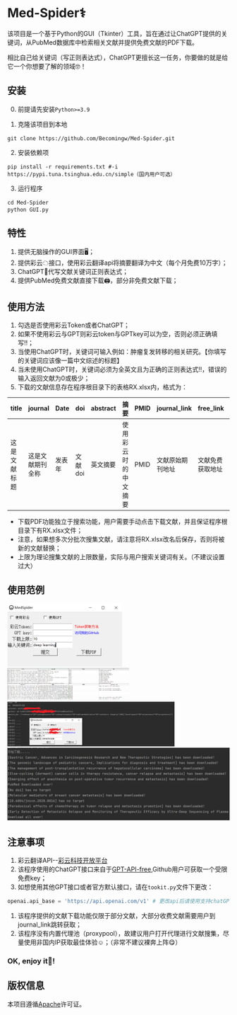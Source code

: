 # Med-Spider⚕

该项目是一个基于Python的GUI（Tkinter）工具，旨在通过让ChatGPT提供的关键词，从PubMed数据库中检索相关文献并提供免费文献的PDF下载。

相比自己给关键词（写正则表达式），ChatGPT更擅长这一任务，你要做的就是给它一个你想要了解的领域🤓！

## 安装

0. 前提请先安装``Python>=3.9``  

1. 克隆该项目到本地

```shell
git clone https://github.com/Becomingw/Med-Spider.git
```

2. 安装依赖项

```shell
pip install -r requirements.txt #-i https://pypi.tuna.tsinghua.edu.cn/simple（国内用户可选）
```

3. 运行程序

```shell
cd Med-Spider
python GUI.py
```

## 特性

1. 提供无脑操作的GUI界面🖥；
2. 提供彩云☁接口，使用彩云翻译api将摘要翻译为中文（每个月免费10万字）；
3. ChatGPT🤖代写文献关键词正则表达式；
4. 提供PubMed免费文献直接下载🖨，部分非免费文献下载；

## 使用方法

1. 勾选是否使用彩云Token或者ChatGPT；
2. 如果不使用彩云与GPT则彩云token与GPTkey可以为空，否则必须正确填写‼；
3. 当使用ChatGPT时，关键词可输入例如：肿瘤复发转移的相关研究。【你填写的关键词应该像一篇中文综述的标题】
4. 当未使用ChatGPT时，关键词必须为全英文且为正确的正则表达式‼，错误的输入返回文献为0或极少；
5. 下载的文献信息存在程序根目录下的表格RX.xlsx内，格式为：

| title        | journal          | Date   | doi     | abstract | 摘要                 | PMID | journal_link     | free_link        | download                         |
| ------------ | ---------------- | ------ | ------- | -------- | -------------------- | ---- | ---------------- | ---------------- | -------------------------------- |
| 这是文献标题 | 这是文献期刊全称 | 发表年 | 文献doi | 英文摘要 | 使用彩云时的中文摘要 | PMID | 文献原始期刊地址 | 文献免费获取地址 | 是否下载（1为已下载，0为未下载） |

- 下载PDF功能独立于搜索功能，用户需要手动点击下载文献，并且保证程序根目录下有RX.xlsx文件；
- 注意，如果想多次分批次搜集文献，请注意将RX.xlsx改名后保存，否则将被新的文献替换；
- 上限为理论搜集文献的上限数量，实际与用户搜索关键词有关。（不建议设置过大）

## 使用范例

<img src="fig\5.png" alt="5" style="zoom:50%;" />

<img src="fig\1.png" alt="1" style="zoom:27%;" />

<img src="fig\4.png" alt="4" style="zoom:37%;" />

<img src="fig\3.png" alt="3" style="zoom:50%;" />

## 注意事项

1. 彩云翻译API--[彩云科技开放平台](https://platform.caiyunapp.com/regist)
2. 该程序使用的ChatGPT接口来自于[GPT-API-free](https://github.com/chatanywhere/GPT_API_free),Github用户可获取一个受限免费key；
3. 如想使用其他GPT接口或者官方默认接口，请在``tookit.py``文件下更改：

```python
openai.api_base = 'https://api.openai.com/v1' # 更改api后请使用支持chatGPT的区域网络下使用本程序
```

1. 该程序提供的文献下载功能仅限于部分文献，大部分收费文献需要用户到journal_link跳转获取；
2. 该程序没有内置代理池（proxypool），故建议用户打开代理进行文献搜集，尽量使用非国内IP获取最佳体验☺；（非常不建议裸奔上阵😋）

### OK, enjoy it🥳!

## 版权信息

本项目遵循[Apache](https://github.com/Becomingw/Med-Spider/edit/main/LICENSE)许可证。

